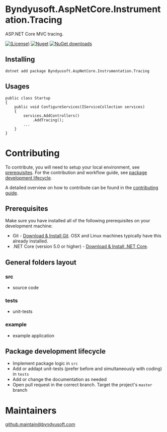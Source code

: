 # Byndyusoft.AspNetCore.Instrumentation.Tracing
ASP.NET Core MVC tracing.

[![(License)](https://img.shields.io/github/license/Byndyusoft/Byndyusoft.AspNetCore.Instrumentation.Tracing.svg)](LICENSE.txt)
[![Nuget](http://img.shields.io/nuget/v/Byndyusoft.AspNetCore.Instrumentation.Tracing.svg?maxAge=10800)](https://www.nuget.org/packages/Byndyusoft.AspNetCore.Instrumentation.Tracing/) [![NuGet downloads](https://img.shields.io/nuget/dt/Byndyusoft.AspNetCore.Instrumentation.Tracing.svg)](https://www.nuget.org/packages/Byndyusoft.AspNetCore.Instrumentation.Tracing/) 


## Installing

```shell
dotnet add package Byndyusoft.AspNetCore.Instrumentation.Tracing
```

## Usages

```shell
public class Startup
{
    public void ConfigureServices(IServiceCollection services)
    {
        services.AddControllers()
            .AddTracing();
        ...
    }
}
```

# Contributing

To contribute, you will need to setup your local environment, see [prerequisites](#prerequisites). For the contribution and workflow guide, see [package development lifecycle](#package-development-lifecycle).

A detailed overview on how to contribute can be found in the [contributing guide](CONTRIBUTING.md).

## Prerequisites

Make sure you have installed all of the following prerequisites on your development machine:

- Git - [Download & Install Git](https://git-scm.com/downloads). OSX and Linux machines typically have this already installed.
- .NET Core (version 5.0 or higher) - [Download & Install .NET Core](https://dotnet.microsoft.com/download/dotnet-core/5.0).

## General folders layout

### src
- source code

### tests
- unit-tests

### example
- example application

## Package development lifecycle

- Implement package logic in `src`
- Add or addapt unit-tests (prefer before and simultaneously with coding) in `tests`
- Add or change the documentation as needed
- Open pull request in the correct branch. Target the project's `master` branch

# Maintainers

[github.maintain@byndyusoft.com](mailto:github.maintain@byndyusoft.com)